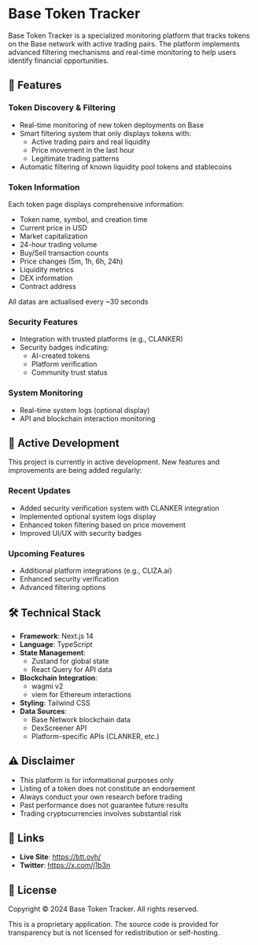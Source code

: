 # Base Token Tracker

Base Token Tracker is a specialized monitoring platform that tracks tokens on the Base network with active trading pairs. The platform implements advanced filtering mechanisms and real-time monitoring to help users identify financial opportunities.

## 🚀 Features

### Token Discovery & Filtering
- Real-time monitoring of new token deployments on Base
- Smart filtering system that only displays tokens with:
  - Active trading pairs and real liquidity
  - Price movement in the last hour
  - Legitimate trading patterns
- Automatic filtering of known liquidity pool tokens and stablecoins

### Token Information
Each token page displays comprehensive information:
- Token name, symbol, and creation time
- Current price in USD
- Market capitalization
- 24-hour trading volume
- Buy/Sell transaction counts
- Price changes (5m, 1h, 6h, 24h)
- Liquidity metrics
- DEX information
- Contract address
  
All datas are actualised every ~30 seconds

### Security Features
- Integration with trusted platforms (e.g., CLANKER)
- Security badges indicating:
  - AI-created tokens
  - Platform verification
  - Community trust status

### System Monitoring
- Real-time system logs (optional display)
- API and blockchain interaction monitoring

## 🔄 Active Development

This project is currently in active development. New features and improvements are being added regularly:

### Recent Updates
- Added security verification system with CLANKER integration
- Implemented optional system logs display
- Enhanced token filtering based on price movement
- Improved UI/UX with security badges

### Upcoming Features
- Additional platform integrations (e.g., CLIZA.ai)
- Enhanced security verification
- Advanced filtering options

## 🛠 Technical Stack

- **Framework**: Next.js 14
- **Language**: TypeScript
- **State Management**: 
  - Zustand for global state
  - React Query for API data
- **Blockchain Integration**:
  - wagmi v2
  - viem for Ethereum interactions
- **Styling**: Tailwind CSS
- **Data Sources**:
  - Base Network blockchain data
  - DexScreener API
  - Platform-specific APIs (CLANKER, etc.)

## ⚠️ Disclaimer

- This platform is for informational purposes only
- Listing of a token does not constitute an endorsement
- Always conduct your own research before trading
- Past performance does not guarantee future results
- Trading cryptocurrencies involves substantial risk

## 🔗 Links

- **Live Site**: https://btt.ovh/
- **Twitter**: https://x.com/j1b3n

## 📝 License

Copyright © 2024 Base Token Tracker. All rights reserved.

This is a proprietary application. The source code is provided for transparency but is not licensed for redistribution or self-hosting.
